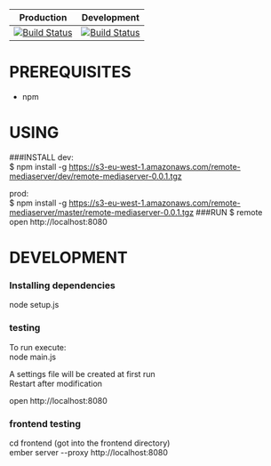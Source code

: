 Production | Development
--- | ---
[![Build Status](https://travis-ci.com/OwenRay/remote.svg?token=uLVecMrGXxYbztvo1nvC&branch=master)](https://travis-ci.com/OwenRay/remote) | [![Build Status](https://travis-ci.com/OwenRay/remote.svg?token=uLVecMrGXxYbztvo1nvC&branch=dev)](https://travis-ci.com/OwenRay/remote)

# PREREQUISITES
- npm

# USING
###INSTALL
dev:  
$ npm install -g https://s3-eu-west-1.amazonaws.com/remote-mediaserver/dev/remote-mediaserver-0.0.1.tgz

prod:  
$ npm install -g https://s3-eu-west-1.amazonaws.com/remote-mediaserver/master/remote-mediaserver-0.0.1.tgz
###RUN
$ remote  
open http://localhost:8080

# DEVELOPMENT
### Installing dependencies
node setup.js  

### testing
To run execute:  
node main.js

A settings file will be created at first run  
Restart after modification

open http://localhost:8080

### frontend testing
cd frontend (got into the frontend directory)  
ember server --proxy http://localhost:8080
